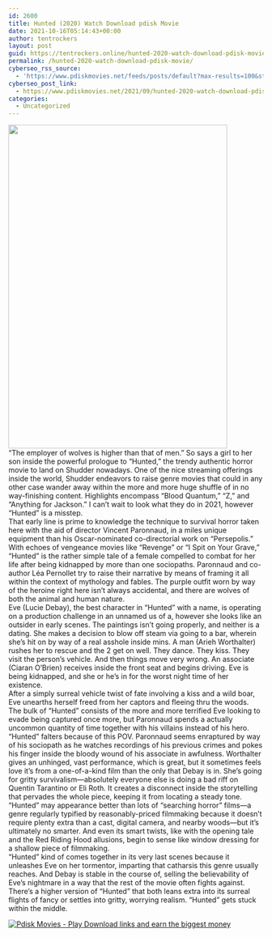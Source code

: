```yaml
---
id: 2600
title: Hunted (2020) Watch Download pdisk Movie
date: 2021-10-16T05:14:43+00:00
author: tentrockers
layout: post
guid: https://tentrockers.online/hunted-2020-watch-download-pdisk-movie/
permalink: /hunted-2020-watch-download-pdisk-movie/
cyberseo_rss_source:
  - 'https://www.pdiskmovies.net/feeds/posts/default?max-results=100&start-index=401'
cyberseo_post_link:
  - https://www.pdiskmovies.net/2021/09/hunted-2020-watch-download-pdisk-movie.html
categories:
  - Uncategorized
---
```

<div class="separator">
  <a href="https://1.bp.blogspot.com/-GTeKBOdJZXE/YULqg7rBAoI/AAAAAAAAAJ8/-nI6orkyzKA5AMOyYdsw8H499rjRhjgVwCLcBGAsYHQ/s1500/rge.jpg" imageanchor="1"><img loading="lazy" border="0" data-original-height="1500" data-original-width="1013" height="640" src="https://1.bp.blogspot.com/-GTeKBOdJZXE/YULqg7rBAoI/AAAAAAAAAJ8/-nI6orkyzKA5AMOyYdsw8H499rjRhjgVwCLcBGAsYHQ/w432-h640/rge.jpg" width="432" /></a>
</div>

<div>
  <div>
    “<span>The employer of wolves is higher than that of men.” So says a girl to her son inside the powerful prologue to “Hunted,” the trendy authentic horror movie to land on Shudder nowadays. One of the nice streaming offerings inside the world, Shudder endeavors to raise genre movies that could in any other case wander away within the more and more huge shuffle of in no way-finishing content. Highlights encompass &#8220;Blood Quantum,&#8221; &#8220;Z,&#8221; and &#8220;Anything for Jackson.&#8221; I can’t wait to look what they do in 2021, however “Hunted” is a misstep.</span>
  </div>
  
  <div>
    <span>That early line is prime to knowledge the technique to survival horror taken here with the aid of director Vincent Paronnaud, in a miles unique equipment than his Oscar-nominated co-directorial work on “Persepolis.” With echoes of vengeance movies like “Revenge” or “I Spit on Your Grave,” “Hunted” is the rather simple tale of a female compelled to combat for her life after being kidnapped by more than one sociopaths. Paronnaud and co-author Léa Pernollet try to raise their narrative by means of framing it all within the context of mythology and fables. The purple outfit worn by way of the heroine right here isn&#8217;t always accidental, and there are wolves of both the animal and human nature.</span>
  </div>
  
  <div>
    <span>Eve (Lucie Debay), the best character in “Hunted” with a name, is operating on a production challenge in an unnamed us of a, however she looks like an outsider in early scenes. The paintings isn’t going properly, and neither is a dating. She makes a decision to blow off steam via going to a bar, wherein she’s hit on by way of a real asshole inside mins. A man (Arieh Worthalter) rushes her to rescue and the 2 get on well. They dance. They kiss. They visit the person’s vehicle. And then things move very wrong. An associate (Ciaran O’Brien) receives inside the front seat and begins driving. Eve is being kidnapped, and she or he’s in for the worst night time of her existence.</span>
  </div>
  
  <div>
    <span>After a simply surreal vehicle twist of fate involving a kiss and a wild boar, Eve unearths herself freed from her captors and fleeing thru the woods. The bulk of “Hunted” consists of the more and more terrified Eve looking to evade being captured once more, but Paronnaud spends a actually uncommon quantity of time together with his villains instead of his hero. “Hunted” falters because of this POV. Paronnaud seems enraptured by way of his sociopath as he watches recordings of his previous crimes and pokes his finger inside the bloody wound of his associate in awfulness. Worthalter gives an unhinged, vast performance, which is great, but it sometimes feels love it’s from a one-of-a-kind film than the only that Debay is in. She’s going for gritty survivalism—absolutely everyone else is doing a bad riff on Quentin Tarantino or Eli Roth. It creates a disconnect inside the storytelling that pervades the whole piece, keeping it from locating a steady tone. &#8220;Hunted&#8221; may appearance better than lots of “searching horror” films—a genre regularly typified by reasonably-priced filmmaking because it doesn’t require plenty extra than a cast, digital camera, and nearby woods—but it’s ultimately no smarter. And even its smart twists, like with the opening tale and the Red Riding Hood allusions, begin to sense like window dressing for a shallow piece of filmmaking.</span>
  </div>
  
  <div>
    <span>“Hunted” kind of comes together in its very last scenes because it unleashes Eve on her tormentor, imparting that catharsis this genre usually reaches. And Debay is stable in the course of, selling the believability of Eve’s nightmare in a way that the rest of the movie often fights against. There’s a higher version of “Hunted” that both leans extra into its surreal flights of fancy or settles into gritty, worrying realism. “Hunted” gets stuck within the middle.</span>
  </div>
</div>

[![](https://1.bp.blogspot.com/-KJZYdQTn3nw/YS8VdIdXMyI/AAAAAAAAaw4/BR8dsGkpxw0T8C_4G4ALfMA7cP79KN3kwCLcBGAsYHQ/w400-h58/play_download_buttuons-removebg-preview.png "Pdisk Movies - Play Download links and earn the biggest money")](https://kofilink.com/1/bnYybDRsMDAwdm9x?dn=1)